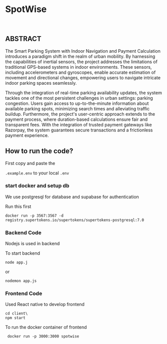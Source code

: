# SpotWise
<br>

## ABSTRACT
<p>
The Smart Parking System with Indoor Navigation and
Payment Calculation introduces a paradigm shift in the realm
of urban mobility. By harnessing the capabilities of inertial
sensors, the project addresses the limitations of traditional
GPS-based systems in indoor environments. These sensors,
including accelerometers and gyroscopes, enable accurate
estimation of movement and directional changes, empowering
users to navigate intricate indoor parking spaces seamlessly.
</p>
<p>Through the integration of real-time parking availability
updates, the system tackles one of the most persistent
challenges in urban settings: parking congestion. Users gain
access to up-to-the-minute information about available
parking spots, minimizing search times and alleviating traffic
buildup. Furthermore, the project's user-centric approach
extends to the payment process, where duration-based
calculations ensure fair and transparent fees. With the
integration of trusted payment gateways like Razorpay, the
system guarantees secure transactions and a frictionless
payment experience.</p>

## How to run the code?

<p> First copy and paste the 

``` .example.env ```
 to your local 
 ``` .env ```

</p>

### start docker and setup db

<p> We use postgresql for database and supabase for authentication </p>
<p> Run this first </p>

``` 
docker run -p 3567:3567 -d registry.supertokens.io/supertokens/supertokens-postgresql:7.0 
```

### Backend Code

<p> Nodejs is used in backend </p>
<p> To start backend </p>

``` 
node app.j
 ```
or

``` 
nodemon app.js
 ```

### Frontend Code 

<p> Used React native to develop frontend </p>

```
cd client\ 
npm start
```

<p> To run the docker container of frontend 

```
 docker run -p 3000:3000 spotwise
```
